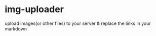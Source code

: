 # img-uploader
upload images(or other files) to your server &amp; replace the links in your markdown
